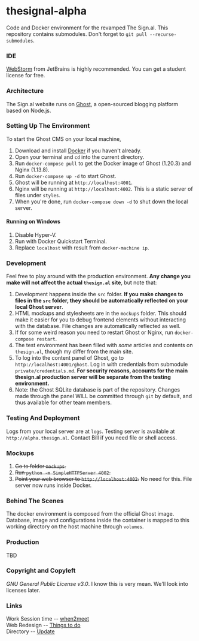 # thesignal-alpha
Code and Docker environment for the revamped The Sign.al.
This repository contains submodules. Don't forget to `git pull --recurse-submodules`.

### IDE
[WebStorm](https://www.jetbrains.com/webstorm/) from JetBrains is highly recommended.
You can get a student license for free.

### Architecture 
The Sign.al website runs on [Ghost](https://ghost.org/), a open-sourced blogging platform based on Node.js.

### Setting Up The Environment
To start the Ghost CMS on your local machine,
1. Download and install [Docker](https://www.docker.com/docker-mac) if you haven't already.
2. Open your terminal and `cd` into the current directory.
3. Run `docker-compose pull` to get the Docker image of Ghost (1.20.3) and Nginx (1.13.8).
4. Run `docker-compose up -d` to start Ghost.
5. Ghost will be running at `http://localhost:4001`.
6. Nginx will be running at `http://localhost:4002`. This is a static server of files under `styles`. 
7. When you're done, run `docker-compose down -d` to shut down the local server.

#### Running on Windows
1. Disable Hyper-V.
2. Run with Docker Quickstart Terminal.
3. Replace `localhost` with result from `docker-machine ip`.

### Development
Feel free to play around with the production environment. **Any change you make will not affect the actual `thesign.al` site**, but note that:
1. Development happens inside the `src` folder. **If you make changes to files in the `src` folder, they should be automatically reflected on your local Ghost server**.
2. HTML mockups and stylesheets are in the `mockups` folder. This should make it easier for you to debug frontend elements without interacting with the database. File changes are automatically reflected as well.
3. If for some weird reason you need to restart Ghost or Nginx, run `docker-compose restart`.
4. The test environment has been filled with *some* articles and contents on `thesign.al`, though my differ from the main site.
5. To log into the content panel of Ghost, go to `http://localhost:4001/ghost`. Log in with credentials from submodule `private/credentials.md`. **For security reasons, accounts for the main thesign.al production server will be separate from the testing environment.**
6. Note: the Ghost SQLite database is part of the repository. Changes made through the panel WILL be committed through `git` by default, and thus available for other team members.

### Testing And Deployment
Logs from your local server are at `logs`.
Testing server is available at `http://alpha.thesign.al`. Contact Bill if you need file or shell access.

### Mockups
1. ~~Go to folder `mockups`.~~
2. ~~Run `python -m SimpleHTTPServer 4002`.~~
3. ~~Point your web browser to `http://localhost:4002`.~~
No need for this. File server now runs inside Docker.

### Behind The Scenes
The docker environment is composed from the official Ghost image. Database, image and configurations inside the container is mapped to this working directory on the host machine through `volumes`.

### Production
TBD

### Copyright and Copyleft
*GNU General Public License v3.0*.
I know this is very mean. We'll look into licenses later.

### Links
Work Session time --    [when2meet](https://www.when2meet.com/?6631949-VHpnt) <br>
Web Redesign -- 		[Things to do](https://docs.google.com/spreadsheets/d/1CPL-ihFxR4s-n53Axbh6vIsOoQFyvRgYOlbNg6Dm3wk/edit?usp=sharing) <br>
Directory --			[Update](https://docs.google.com/spreadsheets/d/1AFeRltFyYb89ThbIBhfFgOz3HApTA3_in_ffCvAAFNk/edit?usp=sharing)
